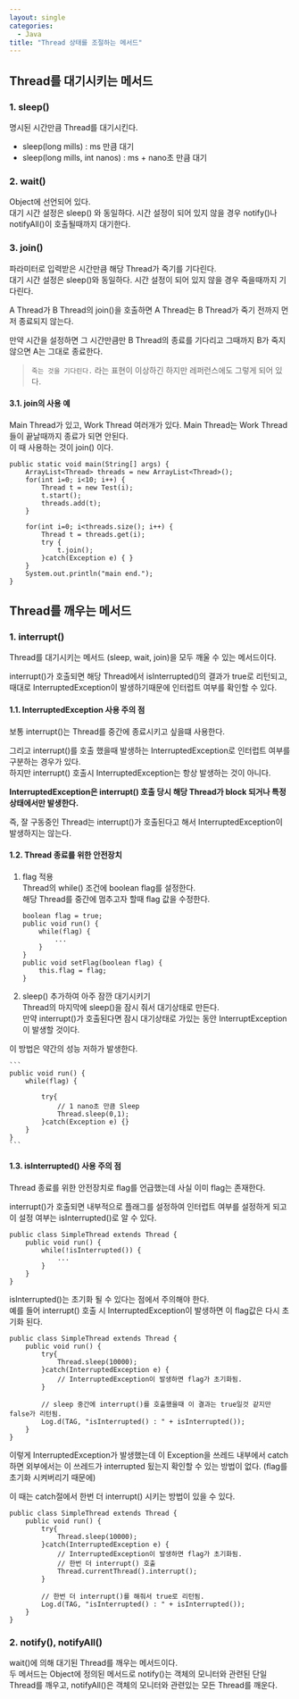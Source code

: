 ```yaml
---
layout: single
categories: 
  - Java
title: "Thread 상태를 조절하는 메서드"
---
```


## Thread를 대기시키는 메서드
 
### 1. sleep()
 명시된 시간만큼 Thread를 대기시킨다.
 
 - sleep(long mills) : ms 만큼 대기
 - sleep(long mills, int nanos) : ms + nano초 만큼 대기

### 2. wait()
 Object에 선언되어 있다. <br/>
 대기 시간 설정은 sleep() 와 동일하다. 시간 설정이 되어 있지 않을 경우 notify()나 notifyAll()이 호출될때까지 대기한다.

### 3. join()
 파라미터로 입력받은 시간만큼 해당 Thread가 죽기를 기다린다. <br/>
 대기 시간 설정은 sleep()와 동일하다. 시간 설정이 되어 있지 않을 경우 죽을때까지 기다린다. <br/>
 
 A Thread가 B Thread의 join()을 호출하면 A Thread는 B Thread가 죽기 전까지 먼저 종료되지 않는다. <br/>
 
 만약 시간을 설정하면 그 시간만큼만 B Thread의 종료를 기다리고 그때까지 B가 죽지 않으면 A는 그대로 종료한다.
 
> `죽는 것을 기다린다.` 라는 표현이 이상하긴 하지만 레퍼런스에도 그렇게 되어 있다. 

#### 3.1. join의 사용 예 
 Main Thread가 있고, Work Thread 여러개가 있다. Main Thread는 Work Thread들이 끝날때까지 종료가 되면 안된다. <br/>
 이 때 사용하는 것이 join() 이다.
 
```
public static void main(String[] args) {
	ArrayList<Thread> threads = new ArrayList<Thread>();
	for(int i=0; i<10; i++) {
		Thread t = new Test(i);
		t.start();
		threads.add(t);
	}

	for(int i=0; i<threads.size(); i++) {
		Thread t = threads.get(i);
		try {
			t.join();
		}catch(Exception e) { }
	}
	System.out.println("main end.");
}
``` 

## Thread를 깨우는 메서드
 
### 1. interrupt()
 Thread를 대기시키는 메서드 (sleep, wait, join)을 모두 깨울 수 있는 메서드이다. <br/>
 
 interrupt()가 호출되면 해당 Thread에서 isInterrupted()의 결과가 true로 리턴되고, 때대로 InterruptedException이 발생하기때문에 인터럽트 여부를 확인할 수 있다.
  
#### 1.1. InterruptedException 사용 주의 점
 보통 interrupt()는 Thread를 중간에 종료시키고 싶을떄 사용한다. <br/>
 
 그리고 interrupt()를 호출 했을때 발생하는 InterruptedException로 인터럽트 여부를 구분하는 경우가 있다. <br/>
 하지만 interrupt() 호출시 InterruptedException는 항상 발생하는 것이 아니다. 
 
 **InterruptedException은 interrupt() 호출 당시 해당 Thread가 block 되거나 특정 상태에서만 발생한다.**
 
 즉, 잘 구동중인 Thread는 interrupt()가 호출된다고 해서 InterruptedException이 발생하지는 않는다.
 
#### 1.2. Thread 종료를 위한 안전장치

 1. flag 적용 <br/>
  Thread의 while() 조건에 boolean flag를 설정한다. <br/>
  해당 Thread를 중간에 멈추고자 할때 flag 값을 수정한다.

	```
	boolean flag = true;
	public void run() {
		while(flag) {
			...
		}		
	}
	public void setFlag(boolean flag) {
		this.flag = flag;
	}
	```
  
 2. sleep() 추가하여 아주 잠깐 대기시키기 <br/>
  Thread의 마지막에 sleep()을 잠시 줘서 대기상태로 만든다. <br/>
  만약 interrupt()가 호출된다면 잠시 대기상태로 가있는 동안 InterruptException이 발생할 것이다.
  
  이 방법은 약간의 성능 저하가 발생한다.
  
	```
	public void run() {
		while(flag) {
			
			try{
				// 1 nano초 만큼 Sleep
				Thread.sleep(0,1);
			}catch(Exception e) {}
		}		
	}
	```

#### 1.3. isInterrupted() 사용 주의 점
 Thread 종료를 위한 안전장치로 flag를 언급했는데 사실 이미 flag는 존재한다. <br/>
 
 interrupt()가 호출되면 내부적으로 플래그를 설정하여 인터럽트 여부를 설정하게 되고 이 설정 여부는 isInterrupted()로 알 수 있다. <br/>

```
public class SimpleThread extends Thread {
	public void run() {
		while(!isInterrupted()) {
			...
		}
	}
}
``` 

 isInterrupted()는 초기화 될 수 있다는 점에서 주의해야 한다. <br/>
 예를 들어 interrupt() 호출 시 InterruptedException이 발생하면 이 flag값은 다시 초기화 된다.
 
```
public class SimpleThread extends Thread {
	public void run() {
		try{
			Thread.sleep(10000);	
		}catch(InterruptedException e) {
			// InterruptedException이 발생하면 flag가 초기화됨.
		}
		
		// sleep 중간에 interrupt()를 호출했을때 이 결과는 true일것 같지만 false가 리턴됨.
		Log.d(TAG, "isInterrupted() : " + isInterrupted());
	}
}
```
 
 이렇게 InterruptedException가 발생했는데 이 Exception을 쓰레드 내부에서 catch하면 외부에서는 이 쓰레드가 interrupted 됬는지 확인할 수 있는 방법이 없다. (flag를 초기화 시켜버리기 때문에) <br/>
 
 이 때는 catch절에서 한번 더 interrupt() 시키는 방법이 있을 수 있다.
 
```
public class SimpleThread extends Thread {
	public void run() {
		try{
			Thread.sleep(10000);	
		}catch(InterruptedException e) {
			// InterruptedException이 발생하면 flag가 초기화됨.
			// 한번 더 interrupt() 호출
			Thread.currentThread().interrupt();
		}
		
		// 한번 더 interrupt()를 해줘서 true로 리턴됨.
		Log.d(TAG, "isInterrupted() : " + isInterrupted());
	}
}
```

  
### 2. notify(), notifyAll()
 wait()에 의해 대기된 Thread를 깨우는 메서드이다. <br/>
 두 메서드는 Object에 정의된 메서드로 notify()는 객체의 모니터와 관련된 단일 Thread를 깨우고, notifyAll()은 객체의 모니터와 관련있는 모든 Thread를 깨운다. 
  
  
  
  
  
  
  
  